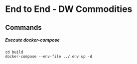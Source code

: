 # End to End - DW Commodities

## Commands

##### Execute docker-compose
    cd build
    docker-compose --env-file ../.env up -d